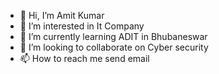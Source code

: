 - 👋 Hi, I’m Amit Kumar
- 👀 I’m interested in It Company 
- 🌱 I’m currently learning ADIT in Bhubaneswar
- 💞️ I’m looking to collaborate on Cyber security
- 📫 How to reach me send email 

<!---
amitkumar7254/amitkumar7254 is a ✨ special ✨ repository because its `README.md` (this file) appears on your GitHub profile.
You can click the Preview link to take a look at your changes.
--->
